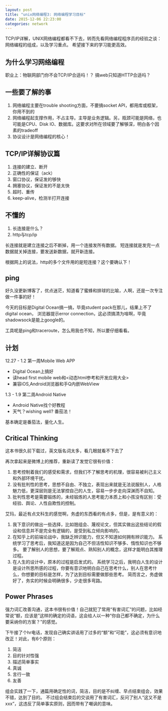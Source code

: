 ```yaml
---
layout: post
title: "unix网络编程3: 网络编程学习目标"
date: 2015-12-06 22:23:00
categories: network
---
```


TCP/IP详解，UNIX网络编程都看不下去，转而先看网络编程程序员的经验之谈：
网络编程的组成，以及学习重点。
希望接下来的学习能更高效。

## 为什么学习网络编程

职业上：物联网部门你不会TCP/IP合适吗！？ 搞web只知道HTTP合适吗？

## 一些要了解的事

1. 网络编程主要在trouble shooting方面，不要搞socket API，都用库或框架，你用不到的
2. 网络编程起支撑作用，不占主导。主导是业务逻辑。另，瓶颈可能是网络，也可能是CPU、Disk IO、数据库。这要求对所在领域要了解够深，明白各个因素的tradeoff
3. 协议设计是网络编程的核心！

## TCP/IP详解协议篇

1. 连接的建立、断开
2. 正确性的保证（ack）
2. 窗口协议，保证发的够快
3. 拥塞协议，保证发的不是太快
4. 超时、重传
5. keep-alive，检测半打开连接

## 不懂的

1. 长连接是什么？
2. http与tcp/ip

长连接就是建立连接之后不断掉，用一个连接发所有数据。
短连接就是发完一点数据就关掉连接，要发送新数据，就开新连接。

根据网上的说法，http的多个文件用的是短连接？这个要确认下！

## ping

好久没更新博客了，优点迷茫，知道看了蜜蜂和排球的比喻，人啊，还是一次专注做一件事的好！

今天的目标是Digital Ocean搞一搞，毕竟student pack在那儿，结果上不了digital ocean，
浏览器提示error connection，这必须搞清为啥啊，毕竟shadowsock是能上google的。

工具呢是ping和traceroute，怎么用我也不知，所以要仔细看看。

## 计划

12.27 - 1.2 第一周Mobile Web APP

* Digital Ocean上搞好
* 读head first mobile web和<动态html参考和开发应用大全>
* 兼容iOS,Android浏览器和手Q内嵌WebView

1.3 - 1.9 第二周Android Native

* Android Native找个好教程
* 天气？wishing well? 番茄法！

基本确定是番茄法，量化人生。

## Critical Thinking
这本书很久前下载过，英文版名词太多，看几眼就看不下去了

再次拿起来是微博上的推荐，重新读了发觉它很有价值：

1. 思考控制着我们的感受和需求，但我们不了解思考的机理，很容易被利己主义和外部环境干扰。
2. 没有批判性的思考，思想不自由、不独立，表现出来就是无法说服别人，人格魅力低，更深层则是无法掌控自己的人生，容易一步步走向深渊而不自知。
2. 批判性思考是需要锻炼的，未经锻炼的人思考能力本质上和小孩没有区别：受经验、舆论、人性自欺性的控制。

艾玛，最近有点文科生的感觉啊，务虚的东西看的有点多，但是，是有意义的：

1. 我下意识的做出一些选择，比如翘组会、蔑视论文，但其实做出这些结论的假设和信息并不是完全有逻辑的，是受到私立倾向影响的。
2. 在知乎上的前端论战中，我缺乏辨识能力，但又不知道如何拥有辨识能力。
系统学习了思考后，我知道这是因为自己不但活性知识不够多、惰性知识也不够多。
要了解别人的思想，要了解观点、熟知别人的概念，这样才能明白其推理过程。
3. 在人生的设计中，原本的过程是启发式的。
系统学习之后，我明白人生的设计是设计所思所感的过程，你要有意识地明白自己在思考什么，别人在思考什么，你想要的目标是怎样，为了达到目标需要做那些思考。
简而言之，务虚做好了，务实的时候会明确很多，少走很多弯路。

## Power Phrases

强力词汇改善沟通，这本书很有价值！自己就犯了常用“有害词汇”的问题，比如经常说“额，应该是”这样的确定的词语，这会给人以一种“你自己都不确定，为什么要采纳你的方案？”的感觉。

下午接了个hr电话，发现自己确实讲话用了过多的“额”和“可能”，这必须有意识地改正！对此，有6个原则：

1. 简洁
2. 目的针对性强
3. 描述简单事实
5. 真诚
6. 言行一致
4. 友善

组会实践了一下，通篇用确定性的词，简洁，目的是不纠缠、早点结束组会，效果不错，达到了目的。
不过组会结束后的交谈用了有害词汇，反问了别人“这又不是xxx”，这违反了简单事实原则，因而带有了嘲讽的意味。

